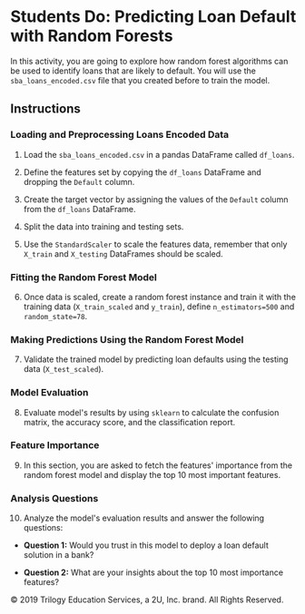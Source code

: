 # Students Do: Predicting Loan Default with Random Forests

In this activity, you are going to explore how random forest algorithms can be used to identify loans that are likely to default. You will use the `sba_loans_encoded.csv` file that you created before to train the model.

## Instructions

### Loading and Preprocessing Loans Encoded Data

1. Load the `sba_loans_encoded.csv` in a pandas DataFrame called `df_loans`.

2. Define the features set by copying the `df_loans` DataFrame and dropping the `Default` column.

3. Create the target vector by assigning the values of the `Default` column from the `df_loans` DataFrame.

4. Split the data into training and testing sets.

5. Use the `StandardScaler` to scale the features data, remember that only `X_train` and `X_testing` DataFrames should be scaled.

### Fitting the Random Forest Model

6. Once data is scaled, create a random forest instance and train it with the training data (`X_train_scaled` and `y_train`), define `n_estimators=500` and `random_state=78`.

### Making Predictions Using the Random Forest Model

7. Validate the trained model by predicting loan defaults using the testing data (`X_test_scaled`).

### Model Evaluation

8. Evaluate model's results by using `sklearn` to calculate the confusion matrix, the accuracy score, and the classification report.

### Feature Importance

9. In this section, you are asked to fetch the features' importance from the random forest model and display the top 10 most important features.

### Analysis Questions

10. Analyze the model's evaluation results and answer the following questions:

* **Question 1:** Would you trust in this model to deploy a loan default solution in a bank?

* **Question 2:** What are your insights about the top 10 most importance features?



© 2019 Trilogy Education Services, a 2U, Inc. brand. All Rights Reserved.